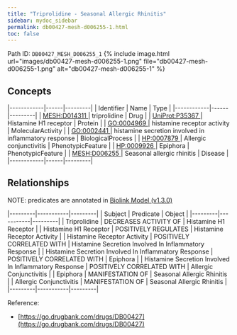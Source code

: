 ```yaml
---
title: "Triprolidine - Seasonal Allergic Rhinitis"
sidebar: mydoc_sidebar
permalink: db00427-mesh-d006255-1.html
toc: false 
---
```



Path ID: `DB00427_MESH_D006255_1`
{% include image.html url="images/db00427-mesh-d006255-1.png" file="db00427-mesh-d006255-1.png" alt="db00427-mesh-d006255-1" %}

## Concepts

|------------|------|---------|
| Identifier | Name | Type    |
|------------|------|---------|
| <a href="https://identifiers.org/MESH:D014311">MESH:D014311 </a> | triprolidine | Drug |
| <a href="https://identifiers.org/UniProt:P35367">UniProt:P35367 </a> | Histamine H1 receptor | Protein |
| <a href="https://identifiers.org/GO:0004969">GO:0004969 </a> | histamine receptor activity | MolecularActivity |
| <a href="https://identifiers.org/GO:0002441">GO:0002441 </a> | histamine secretion involved in inflammatory response | BiologicalProcess |
| <a href="https://identifiers.org/HP:0007879">HP:0007879 </a> | Allergic conjunctivitis | PhenotypicFeature |
| <a href="https://identifiers.org/HP:0009926">HP:0009926 </a> | Epiphora | PhenotypicFeature |
| <a href="https://identifiers.org/MESH:D006255">MESH:D006255 </a> | Seasonal allergic rhinitis | Disease |
|------------|------|---------|

## Relationships


NOTE: predicates are annotated in <a href="https://github.com/biolink/biolink-model/releases/tag/v1.3.0">Biolink Model (v1.3.0)</a>

|---------|-----------|---------|
| Subject | Predicate | Object  |
|---------|-----------|---------|
| Triprolidine | DECREASES ACTIVITY OF | Histamine H1 Receptor |
| Histamine H1 Receptor | POSITIVELY REGULATES | Histamine Receptor Activity |
| Histamine Receptor Activity | POSITIVELY CORRELATED WITH | Histamine Secretion Involved In Inflammatory Response |
| Histamine Secretion Involved In Inflammatory Response | POSITIVELY CORRELATED WITH | Epiphora |
| Histamine Secretion Involved In Inflammatory Response | POSITIVELY CORRELATED WITH | Allergic Conjunctivitis |
| Epiphora | MANIFESTATION OF | Seasonal Allergic Rhinitis |
| Allergic Conjunctivitis | MANIFESTATION OF | Seasonal Allergic Rhinitis |
|---------|-----------|---------|

Reference: 
  - [https://go.drugbank.com/drugs/DB00427](https://go.drugbank.com/drugs/DB00427)
